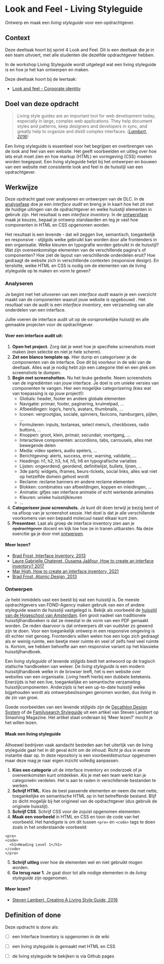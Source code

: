 
# Look and Feel - Living Styleguide

Ontwerp en maak een *living styleguide* voor een opdrachtgever.

## Context

Deze deeltaak hoort bij sprint 4 Look and Feel. Dit is een deeltaak die je in een team uitvoert, met alle studenten die dezelfde opdrachtgever hebben.

In de workshop Living Styleguide wordt uitgelegd wat een living styleguide is en hoe je het kan ontwerpen en maken.

Deze deeltaak hoort bij de leertaak:
- [Look and feel - Corporate identity](https://github.com/fdnd-task/look-and-feel-corporate-identity)

## Doel van deze opdracht

> Living style guides are an important tool for web development today, especially in large, complex web applications. They help document styles and patterns, keep designers and developers in sync, and greatly help to organize and distill complex interfaces. (<cite>[Lambert, 2016](https://www.smashingmagazine.com/2016/05/creating-a-living-style-guide-case-study/))

Een living styleguide is essentieel voor het begrijpen en overbrengen van de look and feel van een website. Het geeft voorbeelden en uitleg over hoe iets eruit moet zien en hoe markup (HTML) en vormgeving (CSS) moeten worden toegepast. Een living styleguide helpt bij het ontwerpen en bouwen van een website met consistente look and feel in de huisstijl van een opdrachtgever.

## Werkwijze

Deze opdracht gaat over analyseren en ontwerpen van de DLC. 
In de [analysefase](#analyseren) doe je een *interface audit* en breng je in kaart hoe het zit met de huidige uitingen van de opdrachtgever en welke huisstijl elementen in gebruik zijn. Het resultaat is een *interface inventory*. 
In de [ontwerpfase](#ontwerpen) maak je keuzes, bepaal je ontwerp standaarden en leg je vast hoe componenten in HTML en CSS opgenomen worden. 

Het resultaat is een levende - dat wil zeggen live, semantisch, toegankelijk en responsive - stijlgids welke gebruikt kan worden door alle frontenders in een organisatie. Welke kleuren en typografie worden gebruikt in de huisstijl? Wat zijn overeenkomstige elementen van de verschillende pagina's of componenten? Hoe ziet de layout van verschillende onderdelen eruit? Hoe gedraagt de website zich in verschillende contexten (responsive design). En tenslotte, welke HTML en CSS is nodig om de elementen van de living styleguide op te maken en vorm te geven?

### Analyseren

Je begint met het uitvoeren van een *interface audit* waarin je een overzicht maakt van de componenten waaruit jouw website is opgebouwd . Het resultaat van de audit is een *interface inventory*, een verzameling van alle onderdelen van een interface.

Jullie voeren de interface audit uit op de oorspronkelijke huisstijl en alle gemaakte projecten voor de opdrachtgever.

#### Voer een interface audit uit:
 
 1. **Open het project.** Zorg dat je weet hoe je specifieke screenshots moet maken (een selectie en niet je hele scherm).
 2. **Zet een blanco template op.** Hier dump en categoriseer je de componenten van de interface. Doe dit bij voorkeur in de wiki van de deeltaak. Alles wat je nodig hebt zijn een categorie titel en een plek om screenshots te dumpen.
 3. **Begin met screenshotten.** Nu het leuke gedeelte. Neem screenshots van de ingrediënten van jouw interface. Je doel is om unieke versies van componenten te vangen. Hier een mogelijke categorisering (kies wat van toepassing is op jouw project!):
    - Globals: header, footer en andere globale elementen
    - Navigatie: primair, footer, paginering, kruimelpad, …
    - Afbeeldingen: logo’s, hero’s, avatars, thumbnails, …
    - Iconen: vergrootglas, sociale, spinners, favicons, hamburgers, pijlen, …
    - Formulieren: inputs, textareas, select menu’s, checkboxes, radio buttons, …
    - Knoppen: groot, klein, primair, secundair, voortgang, …
    - Interactieve componenten: accordions, tabs, carrousels, alles met bewegende delen
    - Media: video spelers, audio spelers, …
    - Berichtgeving: alerts, success, error, warning, validatie, …
    - Headings: h1, h2, h3, h4, h5, h6 en typografische variaties
    - Lijsten: ongeordend, geordend, definitielijst, bullets, lijnen, …
    - 3de partij: widgets, iframes, beurs-tickets, social links, alles wat niet op hetzelfde domein gehost wordt
    - Reclame: reclame banners en andere reclame elementen
    - Blokken: combinaties van afbeeldingen, koppen en inleidingen, …
    - Animatie: gifjes van interface animatie of echt werkende animaties
    - Kleuren: unieke huisstijlkleuren
    - …
4. **Categoriseer jouw screenshots.** Je kunt dit doen terwijl je bezig bent of na afloop van je screenshot sessie. Het doel is dat je alle verschillende voorkomens van een bepaald molecuul naast elkaar kunt zien.
5. **Presenteer.** Laat als groep de interface inventory zien aan je ~~opdrachtgever~~ docent en kijk toe hoe ze in tranen uitbarsten. Na deze exercitie ga je door met [ontwerpen](#ontwerpen).

#### Meer lezen?

- [Brad Frost, Interface Inventory, 2013](https://bradfrost.com/blog/post/interface-inventory/)
- [Laure Gabrielle Chatenet, Ousama Jaâfour, How to create an interface inventory? 2017](https://capian.co/blog/interface-inventory/)
- [Mar High, How to create an interface inventory, 2021](https://mainmatter.com/blog/2021/06/02/how-to-create-an-interface-inventory/)
- [Brad Frost, Atomic Design, 2013](https://bradfrost.com/blog/post/atomic-web-design/)

### Ontwerpen

Je hebt inmiddels vast een beeld bij wat een huisstijl is. De meeste opdrachtgevers van FDND-Agency maken gebruik van een of andere styleguide waarin de huisstijl vastgelegd is. Bekijk als voorbeeld de [huisstijl van de Hogeschool van Amsterdam](https://www.hva.nl/praktisch/algemeen/hva-breed/communicatie/hva-huisstijl/hva-huisstijl.html). Een groot nadeel van traditionele huisstijlhandboeken is dat ze meestal in de vorm van een PDF gemaakt worden. De reden daarvoor is dat ontwerpers dit van oudsher zo gewend zijn te doen. Voor een toegankelijk ontwerp in een responsive omgeving is dit echter niet genoeg. Frontenders willen weten hoe een logo zich gedraagt als er weinig ruimte, een beetje meer ruimte én veel of zelfs heel veel ruimte is. Kortom, we hebben behoefte aan een responsive variant op het klassieke huisstijlhandboek.

Een *living styleguide* of levende stijlgids biedt het antwoord op de tragisch statische handboeken van weleer. De *living styleguide* is een modern huisstijlhandboek welke in de browser leeft, het is een website over websites van een organisatie. *Living* heeft hierbij een dubbele betekenis. Enerzijds is het een live, toegankelijke en semantische verzameling huisstijlcomponenten. Anderzijds is het een up-to-date huisstijl welke bijgehouden wordt als ontwerpbeslissingen genomen worden, dus *living* in de zin van groei.

Goede voorbeelden van een levende stijlgids zijn de [Decathlon Design System](https://www.decathlon.design/726f8c765/p/75e137-digital-overview) of de  [Familysearch Styleguide](https://www.familysearch.org/frontier/styleguide/) uit een artikel van Steven Lambert op Smashing Magazine. Het artikel staat onderaan bij ‘Meer lezen?’ mocht je het willen lezen.

#### Maak een living styleguide
Alhoewel bedrijven vaak aandacht besteden aan het uiterlijk van de living styleguide gaat het in dit geval écht om de inhoud. Richt je dus in eerste instantie daar op. In deze repository is een voorbeeldstructuur opgenomen maar deze mag je naar eigen inzicht volledig aanpassen.

1. **Kies een categorie** uit de interface inventory en onderzoek of je overeenkomsten kunt ontdekken.  Als je met een team werkt kan je categorieën verdelen. Het is aan te raden in verschillende bestanden te werken.
2. **Schrijf HTML**. Kies de best passende elementen en neem die met nette, toegankelijke en semantische HTML op in het betreffende bestand.  Blijf zo dicht mogelijk bij het origineel van de opdrachtgever (dus gebruik de originele huisstijl).
3. **Schrijf CSS**. Schrijf CSS voor de zojuist opgenomen elementen. 
4. **Maak een voorbeeld** in HTML en CSS en toon de code van het voorbeeld. Het handigste is om dit tussen `<pre>` en `<code>` tags te doen zoals in het onderstaande voorbeeld:
```
<pre>
<code>
  <h1>Heading Level 1</h1>
</code>
</pre>
```
5. **Schrijf uitleg** over hoe de elementen wel en niet gebruikt mogen worden.
6. **Ga terug naar 1**. Je gaat door tot alle nodige elementen in de *living styleguide* zijn opgenomen.

#### Meer lezen?

- [Steven Lambert, Creating A Living Style Guide, 2016](https://www.smashingmagazine.com/2016/05/creating-a-living-style-guide-case-study/)

## Definition of done

Deze opdracht is done als:

- [ ] een Interface Inventory is opgenomen in de wiki
- [ ] een living styleguide is gemaakt met HTML en CSS
- [ ] de living styleguide te bekijken is via Github pages

